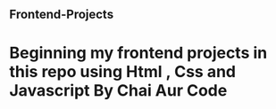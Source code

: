 ## Frontend-Projects
# Beginning my frontend projects in this repo using Html , Css and Javascript By Chai Aur Code 
